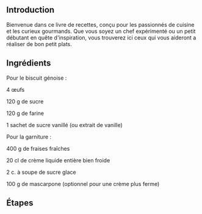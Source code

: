 ## Introduction
Bienvenue dans ce livre de recettes, conçu pour les passionnés de cuisine et les curieux gourmands. Que vous soyez un chef expérimenté ou un petit débutant en quête d'inspiration, vous trouverez ici ceux qui vous aideront a réaliser de bon petit plats.
## Ingrédients
Pour le biscuit génoise :

4 œufs

120 g de sucre

120 g de farine

1 sachet de sucre vanillé (ou extrait de vanille)

Pour la garniture :

400 g de fraises fraîches

20 cl de crème liquide entière bien froide

2 c. à soupe de sucre glace

100 g de mascarpone (optionnel pour une crème plus ferme)
## Étapes
